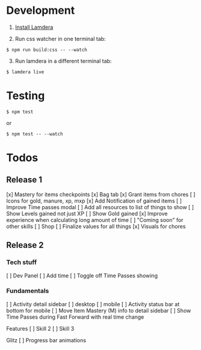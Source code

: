 # Development

1. [Install Lamdera](https://lamdera.com/start)

2. Run css watcher in one terminal tab:
```
$ npm run build:css -- --watch
```

3. Run lamdera in a different terminal tab:
```
$ lamdera live
```

# Testing

```
$ npm test
```

or

```
$ npm test -- --watch
```

# Todos

## Release 1
[x] Mastery for items checkpoints
[x] Bag tab
[x] Grant items from chores
[ ] Icons for gold, manure, xp, mxp
[x] Add Notification of gained items
[ ] Improve Time passes modal
  [ ] Add all resources to list of things to show
  [ ] Show Levels gained not just XP
  [ ] Show Gold gained
[x] Improve experience when calculating long amount of time
[ ] "Coming soon" for other skills
[ ] Shop
[ ] Finalize values for all things
[x] Visuals for chores

## Release 2
### Tech stuff
[ ] Dev Panel
	[ ] Add time
	[ ] Toggle off Time Passes showing

### Fundamentals
[ ] Activity detail sidebar
	[ ] desktop
	[ ] mobile
[ ] Activity status bar at bottom for mobile
[ ] Move Item Mastery (M) info to detail sidebar
[ ] Show Time Passes during Fast Forward with real time change

Features
[ ] Skill 2
[ ] Skill 3

Glitz
[ ] Progress bar animations